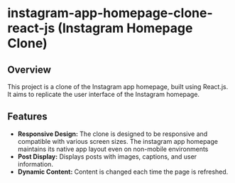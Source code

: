 # instagram-app-homepage-clone-react-js (Instagram Homepage Clone)

## Overview

This project is a clone of the Instagram app homepage, built using React.js. It aims to replicate the user interface of the Instagram homepage.

## Features

- **Responsive Design:** The clone is designed to be responsive and compatible with various screen sizes. The instagram app homepage maintains its native app layout even on non-mobile environments
- **Post Display:** Displays posts with images, captions, and user information.
- **Dynamic Content:** Content is changed each time the page is refreshed.